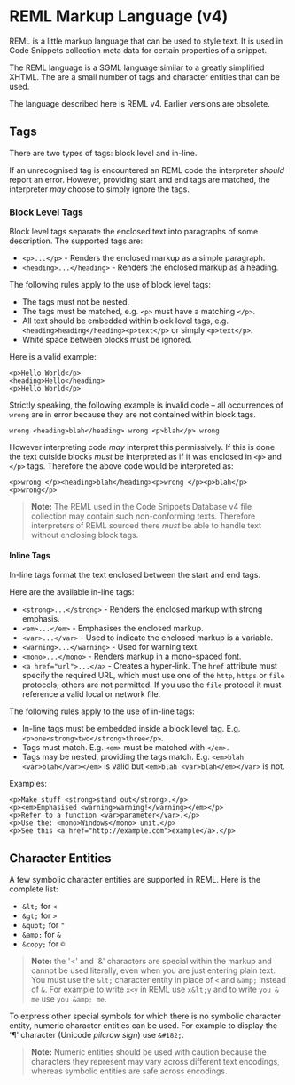 # REML Markup Language (v4)

REML is a little markup language that can be used to style text. It is used in Code Snippets collection meta data for certain properties of a snippet.

The REML language is a SGML language similar to a greatly simplified XHTML. The are a small number of tags and character entities that can be used.

The language described here is REML v4. Earlier versions are obsolete.

## Tags

There are two types of tags: block level and in-line.

If an unrecognised tag is encountered an REML code the interpreter *should* report an error. However, providing start and end tags are matched, the interpreter *may* choose to simply ignore the tags.

### Block Level Tags

Block level tags separate the enclosed text into paragraphs of some description. The supported tags are:

* `<p>...</p>` - Renders the enclosed markup as a simple paragraph.
* `<heading>...</heading>` - Renders the enclosed markup as a heading.

The following rules apply to the use of block level tags:

* The tags must not be nested.
* The tags must be matched, e.g. `<p>` must have a matching `</p>`.
* All text should be embedded within block level tags, e.g. `<heading>heading</heading><p>text</p>` or simply `<p>text</p>`.
* White space between blocks must be ignored.

Here is a valid example:

```
<p>Hello World</p>
<heading>Hello</heading>
<p>Hello World</p>
```



Strictly speaking, the following example is invalid code – all occurrences of `wrong` are in error because they are not contained within block tags.

```
wrong <heading>blah</heading> wrong <p>blah</p> wrong
```

However interpreting code *may* interpret this permissively. If this is done the text outside blocks *must* be interpreted as if it was enclosed in `<p>` and `</p>` tags. Therefore the above code would be interpreted as:

```
<p>wrong </p><heading>blah</heading><p>wrong </p><p>blah</p><p>wrong</p>
```

> **Note:** The REML used in the Code Snippets Database v4 file collection may contain such non-conforming texts. Therefore interpreters of REML sourced there *must* be able to handle text without enclosing block tags. 

#### Inline Tags

In-line tags format the text enclosed between the start and end tags.

Here are the available in-line tags:

* `<strong>...</strong>` -  Renders the enclosed markup with strong emphasis.
* `<em>...</em>` - Emphasises the enclosed markup.
* `<var>...</var>` - Used to indicate the enclosed markup is a variable.
* `<warning>...</warning>` - Used for warning text.
* `<mono>...</mono>` - Renders markup in a mono-spaced font.
* `<a href="url">...</a>` - Creates a hyper-link. The `href` attribute must specify the required URL, which must use one of the `http`, `https` or `file` protocols; others are not permitted. If you use the `file` protocol it must reference a valid local or network file.

The following rules apply to the use of in-line tags:

* In-line tags must be embedded inside a block level tag. E.g. `<p>one<strong>two</strong>three</p>`.
* Tags must match. E.g. `<em>` must be matched with `</em>`.
* Tags may be nested, providing the tags match. E.g. `<em>blah <var>blah</var></em>` is valid but `<em>blah <var>blah</em></var>` is not.

Examples:

```
<p>Make stuff <strong>stand out</strong>.</p>
<p><em>Emphasised <warning>warning!</warning></em></p>
<p>Refer to a function <var>parameter</var>.</p>
<p>Use the: <mono>Windows</mono> unit.</p>
<p>See this <a href="http://example.com">example</a>.</p>
```

## Character Entities

A few symbolic character entities are supported in REML. Here is the complete list:

* `&lt;` for `<`
* `&gt;` for `>`
* `&quot;` for `"`
* `&amp;` for `&`
* `&copy;` for `©`

> **Note:** the '&lt;' and '&' characters are special within the markup and cannot be used literally, even when you are just entering plain text. You must use the `&lt;` character entity in place of `<` and `&amp;` instead of `&`. For example to write `x<y` in REML use `x&lt;y` and to write `you & me` use `you &amp; me`.

To express other special symbols for which there is no symbolic character entity, numeric character entities can be used. For example to display the '¶' character (Unicode *pilcrow sign*) use `&#182;`.

> **Note:** Numeric entities should be used with caution because the characters they represent may vary across different text encodings, whereas symbolic entities are safe across encodings.

